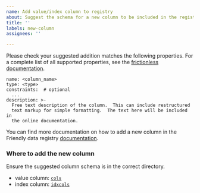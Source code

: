 ```yaml
---
name: Add value/index column to registry
about: Suggest the schema for a new column to be included in the registry
title: ''
labels: new-column
assignees: ''

---
```


<!-- The text below is for guidance, please remove before submitting the issue -->

Please check your suggested addition matches the following properties.
For a complete list of all supported properties, see the [frictionless
documentation](https://specs.frictionlessdata.io/table-schema/).

```
name: <column_name>
type: <type>
constraints:  # optional
  ...
description: >-
  Free text description of the column.  This can include restructured
  text markup for simple formatting.  The text here will be included in
  the online documentation.
```

You can find more documentation on how to add a new column in the
Friendly data registry
[documentation](https://sentinel-energy.github.io/friendly_data/registry.html).

### Where to add the new column

Ensure the suggested column schema is in the correct directory.
- value column: [`cols`](https://github.com/sentinel-energy/friendly_data_registry/tree/master/friendly_data_registry/cols)
- index column: [`idxcols`](https://github.com/sentinel-energy/friendly_data_registry/tree/master/friendly_data_registry/idxcols)

<!-- The text above is for guidance, please remove before submitting the issue -->
